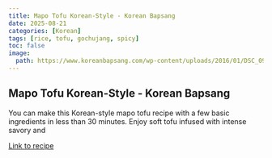 ```yaml
---
title: Mapo Tofu Korean-Style - Korean Bapsang
date: 2025-08-21
categories: [Korean]
tags: [rice, tofu, gochujang, spicy]
toc: false
image:
  path: https://www.koreanbapsang.com/wp-content/uploads/2016/01/DSC_0979-e1453178671729.jpg
---
```


## Mapo Tofu Korean-Style - Korean Bapsang

  You can make this Korean-style mapo tofu recipe with a few basic ingredients in less than 30 minutes. Enjoy soft tofu infused with intense savory and

  [Link to recipe](https://www.koreanbapsang.com/mapo-tofu-korean-style/)

  
